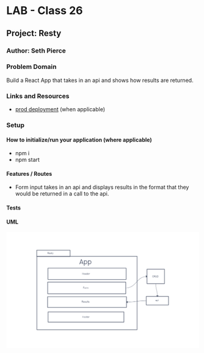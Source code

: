 # LAB - Class 26

## Project: Resty

### Author: Seth Pierce

### Problem Domain

Build a React App that takes in an api and shows how results are returned.

### Links and Resources

- [prod deployment](https://codesandbox.io/p/github/sethppierce/resty/draft/staging-dawn?file=%2F.gitignore&workspace=%257B%2522activeFileId%2522%253A%2522clcfgqh50000q7pfp7p5d3z9z%2522%252C%2522openFiles%2522%253A%255B%2522%252FREADME.md%2522%255D%252C%2522sidebarPanel%2522%253A%2522EXPLORER%2522%252C%2522gitSidebarPanel%2522%253A%2522COMMIT%2522%252C%2522spaces%2522%253A%257B%2522clcfgqj91001d356gls8yk86c%2522%253A%257B%2522key%2522%253A%2522clcfgqj91001d356gls8yk86c%2522%252C%2522name%2522%253A%2522Default%2522%252C%2522devtools%2522%253A%255B%257B%2522key%2522%253A%2522clcfgqj92001e356gvfmx4fx7%2522%252C%2522type%2522%253A%2522PROJECT_SETUP%2522%252C%2522isMinimized%2522%253Afalse%257D%252C%257B%2522type%2522%253A%2522PREVIEW%2522%252C%2522taskId%2522%253A%2522start%2522%252C%2522port%2522%253A3000%252C%2522key%2522%253A%2522clcfgr3do00fs356gcountc1e%2522%252C%2522isMinimized%2522%253Afalse%257D%252C%257B%2522type%2522%253A%2522TASK_LOG%2522%252C%2522taskId%2522%253A%2522start%2522%252C%2522key%2522%253A%2522clcfgr01i00c5356gpabqhalt%2522%252C%2522isMinimized%2522%253Afalse%257D%255D%257D%257D%252C%2522currentSpace%2522%253A%2522clcfgqj91001d356gls8yk86c%2522%252C%2522spacesOrder%2522%253A%255B%2522clcfgqj91001d356gls8yk86c%2522%255D%257D) (when applicable)

### Setup

#### How to initialize/run your application (where applicable)

- npm i
- npm start

#### Features / Routes

- Form input takes in an api and displays results in the format that they would be returned in a call to the api.

#### Tests

#### UML

![UML](./assets/Lab-26.png)
